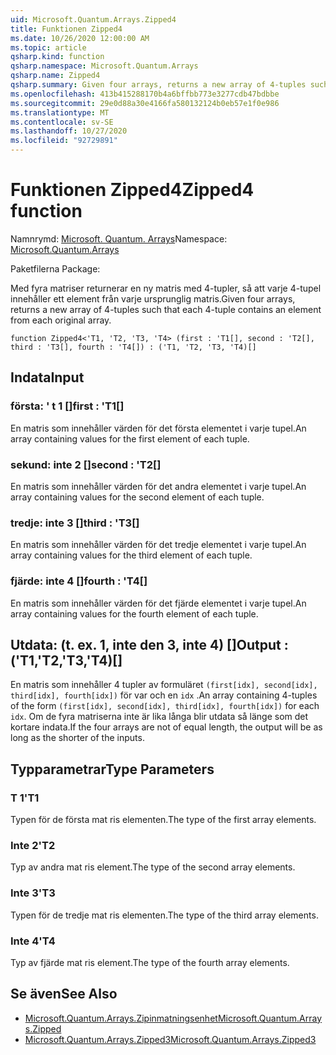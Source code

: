 ```yaml
---
uid: Microsoft.Quantum.Arrays.Zipped4
title: Funktionen Zipped4
ms.date: 10/26/2020 12:00:00 AM
ms.topic: article
qsharp.kind: function
qsharp.namespace: Microsoft.Quantum.Arrays
qsharp.name: Zipped4
qsharp.summary: Given four arrays, returns a new array of 4-tuples such that each 4-tuple contains an element from each original array.
ms.openlocfilehash: 413b415288170b4a6bffbb773e3277cdb47bdbbe
ms.sourcegitcommit: 29e0d88a30e4166fa580132124b0eb57e1f0e986
ms.translationtype: MT
ms.contentlocale: sv-SE
ms.lasthandoff: 10/27/2020
ms.locfileid: "92729891"
---
```

# <a name="zipped4-function"></a><span data-ttu-id="9cfe3-102">Funktionen Zipped4</span><span class="sxs-lookup"><span data-stu-id="9cfe3-102">Zipped4 function</span></span>

<span data-ttu-id="9cfe3-103">Namnrymd: [Microsoft. Quantum. Arrays](xref:Microsoft.Quantum.Arrays)</span><span class="sxs-lookup"><span data-stu-id="9cfe3-103">Namespace: [Microsoft.Quantum.Arrays](xref:Microsoft.Quantum.Arrays)</span></span>

<span data-ttu-id="9cfe3-104">Paketfilerna [](https://nuget.org/packages/)</span><span class="sxs-lookup"><span data-stu-id="9cfe3-104">Package: [](https://nuget.org/packages/)</span></span>


<span data-ttu-id="9cfe3-105">Med fyra matriser returnerar en ny matris med 4-tupler, så att varje 4-tupel innehåller ett element från varje ursprunglig matris.</span><span class="sxs-lookup"><span data-stu-id="9cfe3-105">Given four arrays, returns a new array of 4-tuples such that each 4-tuple contains an element from each original array.</span></span>

```qsharp
function Zipped4<'T1, 'T2, 'T3, 'T4> (first : 'T1[], second : 'T2[], third : 'T3[], fourth : 'T4[]) : ('T1, 'T2, 'T3, 'T4)[]
```


## <a name="input"></a><span data-ttu-id="9cfe3-106">Indata</span><span class="sxs-lookup"><span data-stu-id="9cfe3-106">Input</span></span>

### <a name="first--t1"></a><span data-ttu-id="9cfe3-107">första: ' t 1 []</span><span class="sxs-lookup"><span data-stu-id="9cfe3-107">first : 'T1[]</span></span>

<span data-ttu-id="9cfe3-108">En matris som innehåller värden för det första elementet i varje tupel.</span><span class="sxs-lookup"><span data-stu-id="9cfe3-108">An array containing values for the first element of each tuple.</span></span>


### <a name="second--t2"></a><span data-ttu-id="9cfe3-109">sekund: inte 2 []</span><span class="sxs-lookup"><span data-stu-id="9cfe3-109">second : 'T2[]</span></span>

<span data-ttu-id="9cfe3-110">En matris som innehåller värden för det andra elementet i varje tupel.</span><span class="sxs-lookup"><span data-stu-id="9cfe3-110">An array containing values for the second element of each tuple.</span></span>


### <a name="third--t3"></a><span data-ttu-id="9cfe3-111">tredje: inte 3 []</span><span class="sxs-lookup"><span data-stu-id="9cfe3-111">third : 'T3[]</span></span>

<span data-ttu-id="9cfe3-112">En matris som innehåller värden för det tredje elementet i varje tupel.</span><span class="sxs-lookup"><span data-stu-id="9cfe3-112">An array containing values for the third element of each tuple.</span></span>


### <a name="fourth--t4"></a><span data-ttu-id="9cfe3-113">fjärde: inte 4 []</span><span class="sxs-lookup"><span data-stu-id="9cfe3-113">fourth : 'T4[]</span></span>

<span data-ttu-id="9cfe3-114">En matris som innehåller värden för det fjärde elementet i varje tupel.</span><span class="sxs-lookup"><span data-stu-id="9cfe3-114">An array containing values for the fourth element of each tuple.</span></span>



## <a name="output--t1t2t3t4"></a><span data-ttu-id="9cfe3-115">Utdata: (t. ex. 1, inte den 3, inte 4) []</span><span class="sxs-lookup"><span data-stu-id="9cfe3-115">Output : ('T1,'T2,'T3,'T4)[]</span></span>

<span data-ttu-id="9cfe3-116">En matris som innehåller 4 tupler av formuläret `(first[idx], second[idx], third[idx], fourth[idx])` för var och en `idx` .</span><span class="sxs-lookup"><span data-stu-id="9cfe3-116">An array containing 4-tuples of the form `(first[idx], second[idx], third[idx], fourth[idx])` for each `idx`.</span></span> <span data-ttu-id="9cfe3-117">Om de fyra matriserna inte är lika långa blir utdata så länge som det kortare indata.</span><span class="sxs-lookup"><span data-stu-id="9cfe3-117">If the four arrays are not of equal length, the output will be as long as the shorter of the inputs.</span></span>

## <a name="type-parameters"></a><span data-ttu-id="9cfe3-118">Typparametrar</span><span class="sxs-lookup"><span data-stu-id="9cfe3-118">Type Parameters</span></span>

### <a name="t1"></a><span data-ttu-id="9cfe3-119">T 1</span><span class="sxs-lookup"><span data-stu-id="9cfe3-119">'T1</span></span>

<span data-ttu-id="9cfe3-120">Typen för de första mat ris elementen.</span><span class="sxs-lookup"><span data-stu-id="9cfe3-120">The type of the first array elements.</span></span>
### <a name="t2"></a><span data-ttu-id="9cfe3-121">Inte 2</span><span class="sxs-lookup"><span data-stu-id="9cfe3-121">'T2</span></span>

<span data-ttu-id="9cfe3-122">Typ av andra mat ris element.</span><span class="sxs-lookup"><span data-stu-id="9cfe3-122">The type of the second array elements.</span></span>
### <a name="t3"></a><span data-ttu-id="9cfe3-123">Inte 3</span><span class="sxs-lookup"><span data-stu-id="9cfe3-123">'T3</span></span>

<span data-ttu-id="9cfe3-124">Typen för de tredje mat ris elementen.</span><span class="sxs-lookup"><span data-stu-id="9cfe3-124">The type of the third array elements.</span></span>
### <a name="t4"></a><span data-ttu-id="9cfe3-125">Inte 4</span><span class="sxs-lookup"><span data-stu-id="9cfe3-125">'T4</span></span>

<span data-ttu-id="9cfe3-126">Typ av fjärde mat ris element.</span><span class="sxs-lookup"><span data-stu-id="9cfe3-126">The type of the fourth array elements.</span></span>

## <a name="see-also"></a><span data-ttu-id="9cfe3-127">Se även</span><span class="sxs-lookup"><span data-stu-id="9cfe3-127">See Also</span></span>

- [<span data-ttu-id="9cfe3-128">Microsoft.Quantum.Arrays.Zipinmatningsenhet</span><span class="sxs-lookup"><span data-stu-id="9cfe3-128">Microsoft.Quantum.Arrays.Zipped</span></span>](xref:Microsoft.Quantum.Arrays.Zipped)
- [<span data-ttu-id="9cfe3-129">Microsoft.Quantum.Arrays.Zipped3</span><span class="sxs-lookup"><span data-stu-id="9cfe3-129">Microsoft.Quantum.Arrays.Zipped3</span></span>](xref:Microsoft.Quantum.Arrays.Zipped3)